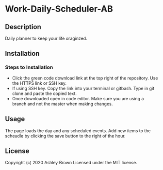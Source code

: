 # Work-Daily-Scheduler-AB


## Description 

Daily planner to keep your life oraginzed. 

## Installation

### Steps  to Installation 
* Click the green code download link at the top right of the repository. Use the HTTPS link or SSH key.
* If using SSH key. Copy the link into your terminal or gitbash. Type in git clone and paste the copied text. 
* Once downloaded open in code editor. Make sure you are using a branch and not the master when making changes. 


## Usage 
The page loads the day and any scheduled events. Add new items to the scheudle by clicking the save button to the right of the hour. 


## License

Copyright (c) 2020 Ashley Brown 
Licensed under the MIT license. 